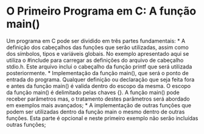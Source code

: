 # O Primeiro Programa em C: A função main()

Um programa em C pode ser dividido em três partes fundamentais: 
    * A definição dos cabeçalhos das funções que serão utilizadas, assim como 
    dos símbolos, tipos e variáveis globais. No exemplo apresentado aqui se 
    utiliza o #include para carregar as definições do arquivo de cabeçalho
    stdio.h. Este arquivo inclui o cabeçalho da função printf que será 
    utilizada posteriormente. 
    * Implementação da função main(), que será o ponto de entrada do programa. 
    Qualquer definição ou declaração que seja feita fora e antes da função 
    main() é valida dentro do escopo da mesma. O escopo da função main() é
    delimitado pelas chaves {}. A função main() pode receber parâmetros mas,
    o tratamento destes parâmetros será abordado em exemplos mais avançados;
    * A implementação de outras funções que podem ser utilizadas dentro da 
    função main o mesmo dentro de outras funções. Esta parte é opcional e neste
    primeiro exemplo não serão incluídas outras funções;
